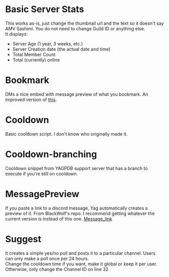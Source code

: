 # Basic Server Stats
This works as-is, just change the thumbnail url and the text so it doesn't say AMV Sashimi. You do not need to change Guild ID or anything else.   
It displays: 
* Server Age (1 year, 3 weeks, etc.)
* Server Creation date (the actual date and time)
* Total Member Count
* Total (currently) online

# Bookmark
DMs a nice embed with message preview of what you bookmark. An improved version of [this](https://yagpdb-cc.github.io/utilities/bookmark).

# Cooldown 
Basic cooldown script. I don't know who originally made it.

# Cooldown-branching
Cooldown snippet from YAGPDB support server that has a branch to execute if you're still on cooldown.

# MessagePreview
If you paste a link to a discord message, Yag automatically creates a preview of it. From BlackWolf's repo. I recommend getting whatever the current version is instead of this one. [Message_link](https://github.com/BlackWolfWoof/yagpdb-cc/blob/master/Misc/message_link.yag)
  
# Suggest
It creates a simple yes/no poll and posts it to a particular channel. Users can only make a poll once per 24 hours.     
Change the cooldown time if you want, make it global or keep it per user. Otherwise, only change the Channel ID on line 32.



